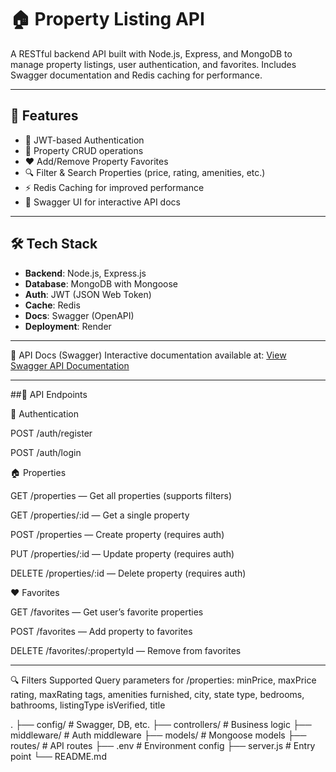 # 🏠 Property Listing API

A RESTful backend API built with Node.js, Express, and MongoDB to manage property listings, user authentication, and favorites. Includes Swagger documentation and Redis caching for performance.

---

## 📌 Features

- 🔐 JWT-based Authentication
- 🏡 Property CRUD operations
- ❤️ Add/Remove Property Favorites
- 🔍 Filter & Search Properties (price, rating, amenities, etc.)
- ⚡ Redis Caching for improved performance
- 📘 Swagger UI for interactive API docs

---

## 🛠 Tech Stack

- **Backend**: Node.js, Express.js
- **Database**: MongoDB with Mongoose
- **Auth**: JWT (JSON Web Token)
- **Cache**: Redis
- **Docs**: Swagger (OpenAPI)
- **Deployment**: Render

---
📘 API Docs (Swagger)
Interactive documentation available at: [View Swagger API Documentation](https://hypergrobackendassignment.onrender.com/api-docs)

---

##🧪 API Endpoints

🔐 Authentication

POST /auth/register

POST /auth/login

🏠 Properties

GET /properties — Get all properties (supports filters)

GET /properties/:id — Get a single property

POST /properties — Create property (requires auth)

PUT /properties/:id — Update property (requires auth)

DELETE /properties/:id — Delete property (requires auth)

❤️ Favorites

GET /favorites — Get user’s favorite properties

POST /favorites — Add property to favorites

DELETE /favorites/:propertyId — Remove from favorites

---

🔍 Filters Supported
Query parameters for /properties:
minPrice, maxPrice
rating, maxRating
tags, amenities
furnished, city, state
type, bedrooms, bathrooms, listingType
isVerified, title

.
├── config/            # Swagger, DB, etc.
├── controllers/       # Business logic
├── middleware/        # Auth middleware
├── models/            # Mongoose models
├── routes/            # API routes
├── .env               # Environment config
├── server.js          # Entry point
└── README.md
